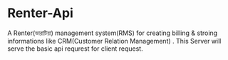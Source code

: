 # Renter-Api
A Renter(ভারাটিয়া) management system(RMS) for creating billing &amp; stroing informations like CRM(Customer Relation Management) . This Server will serve the basic api requrest for client request.
